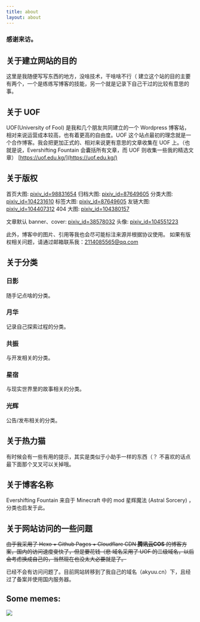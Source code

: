 ```yaml
---
title: about
layout: about
---
```

### 感谢来访。
## 关于建立网站的目的
这里是我随便写写东西的地方，没啥技术，干啥啥不行（
建立这个站的目的主要有两个，一个是练练写博客的技能，另一个就是记录下自己干过的比较有意思的事。

## 关于 UOF
UOF(University of Fool) 是我和几个朋友共同建立的一个 Wordpress 博客站，相对来说运营成本较高，也有着更高的自由度。UOF 这个站点最初的理念就是一个合作博客。我会把更加正式的、相对来说更有意思的文章收集在 UOF 上。（也就是说，Evershifting Fountain 会囊括所有文章，而 UOF 则收集一些我的精选文章）
[https://uof.edu.kg/](https://uof.edu.kg/)

## 关于版权
首页大图: [pixiv_id=98831654](https://www.pixiv.net/artworks/98831654)
归档大图: [pixiv_id=87649605](https://www.pixiv.net/artworks/87649605)
分类大图: [pixiv_id=104231610](https://www.pixiv.net/artworks/104231610)
标签大图: [pixiv_id=87649605](https://www.pixiv.net/artworks/87649605)
友链大图: [pixiv_id=104407312](https://www.pixiv.net/artworks/104407312)
404 大图: [pixiv_id=104380157](https://www.pixiv.net/artworks/104380157)

文章默认 banner、cover: [pixiv_id=38578032](https://www.pixiv.net/artworks/38578032)
头像: [pixiv_id=104551223](https://www.pixiv.net/artworks/104551223)

此外，博客中的图片、引用等我也会尽可能标注来源并根据协议使用。
如果有版权相关问题，请通过邮箱联系我：<span class="label label-info">2114085565@qq.com</span>

## 关于分类
### 日影
 随手记点啥的分类。
### 月华
 记录自己探索过程的分类。
### 共振
 与开发相关的分类。
### 星宿
 与现实世界里的故事相关的分类。
### 光辉
 公告/发布相关的分类。

## 关于热力猫
有时候会有一些有用的提示，其实是类似于小助手一样的东西（？
不喜欢的话点最下面那个叉叉可以关掉哦。

## 关于博客名称
<span class="label label-info">Evershifting Fountain</span> 来自于 Minecraft 中的 mod <span class="label label-info">星辉魔法 (Astral Sorcery)</span> ，分类也启发于此。

## 关于网站访问的一些问题
~~由于我采用了 Hexo + Github Pages + Cloudflare CDN **腾讯云COS** 的博客方案，国内的访问速度变快了，但是要花钱（悲
域名采用了 UOF 的二级域名，以后会考虑换成自己的，当然现在也没太大必要就是了。~~

已经不会有访问问题了。目前网站转移到了我自己的域名（akyuu.cn）下，且经过了备案并使用国内服务器。

## Some memes:
[![](/potato-resources/resources/about_imacat.jpg)](https://uof.edu.kg/imacat/)

